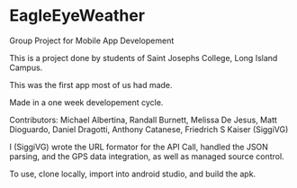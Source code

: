 # EagleEyeWeather
Group Project for Mobile App Developement

This is a project done by students of Saint Josephs College, Long Island Campus.

This was the first app most of us had made.

Made in a one week developement cycle.

Contributors:
Michael Albertina,
Randall Burnett,
Melissa De Jesus,
Matt Dioguardo,
Daniel Dragotti,
Anthony Catanese,
Friedrich S Kaiser (SiggiVG)

I (SiggiVG) wrote the URL formator for the API Call, handled the JSON parsing, and the GPS data integration, as well as managed source control.

To use, clone locally, import into android studio, and build the apk.
